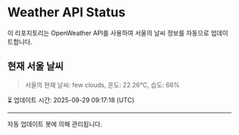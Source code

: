 
# Weather API Status

이 리포지토리는 OpenWeather API를 사용하여 서울의 날씨 정보를 자동으로 업데이트합니다.

## 현재 서울 날씨
> 서울의 현재 날씨: few clouds, 온도: 22.26°C, 습도: 66%

⏳ 업데이트 시간: 2025-09-29 09:17:18 (UTC)

---
자동 업데이트 봇에 의해 관리됩니다.
